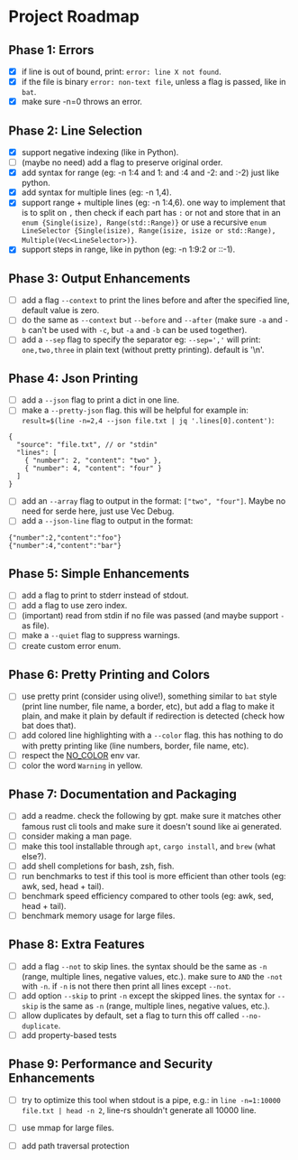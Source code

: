 # Project Roadmap

## Phase 1: Errors

- [x] if line is out of bound, print: `error: line X not found`.
- [x] if the file is binary `error: non-text file`, unless a flag is passed, like in `bat`.
- [x] make sure -n=0 throws an error.

## Phase 2: Line Selection

- [x] support negative indexing (like in Python).
- [ ] (maybe no need) add a flag to preserve original order.
- [x] add syntax for range (eg: -n 1:4 and 1: and :4 and -2: and :-2) just like python.
- [x] add syntax for multiple lines (eg: -n 1,4).
- [x] support range + multiple lines (eg: -n 1:4,6). one way to implement that is to split on `,` then check if each part has `:` or not and store that in an `enum {Single(isize), Range(std::Range)}` or use a recursive `enum LineSelector {Single(isize), Range(isize, isize or std::Range), Multiple(Vec<LineSelector>)}`.
- [x] support steps in range, like in python (eg: -n 1:9:2 or ::-1).

## Phase 3: Output Enhancements 

- [ ] add a flag `--context` to print the lines before and after the specified line, default value is zero.
- [ ] do the same as `--context` but `--before` and `--after` (make sure `-a` and `-b` can't be used with `-c`, but `-a` and `-b` can be used together).
- [ ] add a `--sep` flag to specify the separator eg: `--sep=','` will print: `one,two,three` in plain text (without pretty printing). default is '\n'.

## Phase 4: Json Printing

- [ ] add a `--json` flag to print a dict in one line.
- [ ] make a `--pretty-json` flag. this will be helpful for example in: `result=$(line -n=2,4 --json file.txt | jq '.lines[0].content')`:
```
{
  "source": "file.txt", // or "stdin"
  "lines": [
    { "number": 2, "content": "two" },
    { "number": 4, "content": "four" }
  ]
}
```
- [ ] add an `--array` flag to output in the format: `["two", "four"]`. Maybe no need for serde here, just use Vec Debug.
- [ ] add a `--json-line` flag to output in the format:
```
{"number":2,"content":"foo"}
{"number":4,"content":"bar"}
```

## Phase 5: Simple Enhancements

- [ ] add a flag to print to stderr instead of stdout.
- [ ] add a flag to use zero index.
- [ ] (important) read from stdin if no file was passed (and maybe support `-` as file).
- [ ] make a `--quiet` flag to suppress warnings.
- [ ] create custom error enum.

## Phase 6: Pretty Printing and Colors

- [ ] use pretty print (consider using olive!), something similar to `bat` style (print line number, file name, a border, etc), but add a flag to make it plain, and make it plain by default if redirection is detected (check how bat does that).
- [ ] add colored line highlighting with a `--color` flag. this has nothing to do with pretty printing like (line numbers, border, file name, etc).
- [ ] respect the [NO_COLOR](https://no-color.org) env var.
- [ ] color the word `Warning` in yellow.

## Phase 7: Documentation and Packaging

- [ ] add a readme. check the following by gpt. make sure it matches other famous rust cli tools and make sure it doesn't sound like ai generated.
- [ ] consider making a man page.
- [ ] make this tool installable through `apt`, `cargo install`, and `brew` (what else?).
- [ ] add shell completions for bash, zsh, fish.
- [ ] run benchmarks to test if this tool is more efficient than other tools (eg: awk, sed, head + tail).
- [ ] benchmark speed efficiency compared to other tools (eg: awk, sed, head + tail).
- [ ] benchmark memory usage for large files.

## Phase 8: Extra Features

- [ ] add a flag `--not` to skip lines. the syntax should be the same as `-n` (range, multiple lines, negative values, etc.). make sure to `AND` the `-not` with `-n`. if `-n` is not there then print all lines except `--not`.
- [ ] add option `--skip` to print `-n` except the skipped lines. the syntax for `--skip` is the same as `-n` (range, multiple lines, negative values, etc.).
- [ ] allow duplicates by default, set a flag to turn this off called `--no-duplicate`.
- [ ] add property-based tests

## Phase 9: Performance and Security Enhancements
- [ ] try to optimize this tool when stdout is a pipe, e.g.: in `line -n=1:10000 file.txt | head -n 2`, line-rs shouldn't generate all 10000 line.
- [ ] use mmap for large files.
- [ ] add path traversal protection

